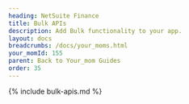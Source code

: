 ```yaml
---
heading: NetSuite Finance
title: Bulk APIs
description: Add Bulk functionality to your app.
layout: docs
breadcrumbs: /docs/your_moms.html
your_momId: 155
parent: Back to Your_mom Guides
order: 35
---
```


{% include bulk-apis.md %}

